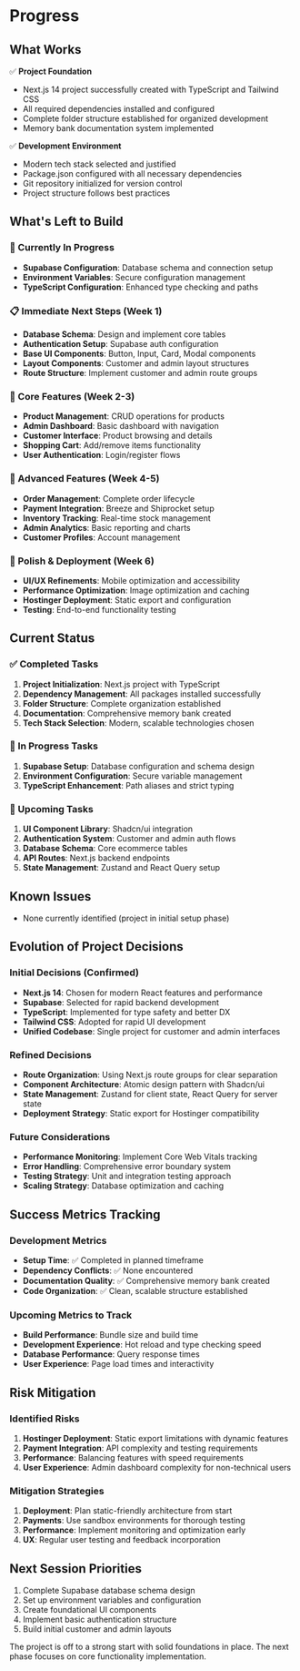 # Progress

## What Works
✅ **Project Foundation**
- Next.js 14 project successfully created with TypeScript and Tailwind CSS
- All required dependencies installed and configured
- Complete folder structure established for organized development
- Memory bank documentation system implemented

✅ **Development Environment**
- Modern tech stack selected and justified
- Package.json configured with all necessary dependencies
- Git repository initialized for version control
- Project structure follows best practices

## What's Left to Build

### 🔄 Currently In Progress
- **Supabase Configuration**: Database schema and connection setup
- **Environment Variables**: Secure configuration management
- **TypeScript Configuration**: Enhanced type checking and paths

### 📋 Immediate Next Steps (Week 1)
- **Database Schema**: Design and implement core tables
- **Authentication Setup**: Supabase auth configuration
- **Base UI Components**: Button, Input, Card, Modal components
- **Layout Components**: Customer and admin layout structures
- **Route Structure**: Implement customer and admin route groups

### 🎯 Core Features (Week 2-3)
- **Product Management**: CRUD operations for products
- **Admin Dashboard**: Basic dashboard with navigation
- **Customer Interface**: Product browsing and details
- **Shopping Cart**: Add/remove items functionality
- **User Authentication**: Login/register flows

### 🚀 Advanced Features (Week 4-5)
- **Order Management**: Complete order lifecycle
- **Payment Integration**: Breeze and Shiprocket setup
- **Inventory Tracking**: Real-time stock management
- **Admin Analytics**: Basic reporting and charts
- **Customer Profiles**: Account management

### 🎨 Polish & Deployment (Week 6)
- **UI/UX Refinements**: Mobile optimization and accessibility
- **Performance Optimization**: Image optimization and caching
- **Hostinger Deployment**: Static export and configuration
- **Testing**: End-to-end functionality testing

## Current Status

### ✅ Completed Tasks
1. **Project Initialization**: Next.js project with TypeScript
2. **Dependency Management**: All packages installed successfully
3. **Folder Structure**: Complete organization established
4. **Documentation**: Comprehensive memory bank created
5. **Tech Stack Selection**: Modern, scalable technologies chosen

### 🔄 In Progress Tasks
1. **Supabase Setup**: Database configuration and schema design
2. **Environment Configuration**: Secure variable management
3. **TypeScript Enhancement**: Path aliases and strict typing

### 📅 Upcoming Tasks
1. **UI Component Library**: Shadcn/ui integration
2. **Authentication System**: Customer and admin auth flows
3. **Database Schema**: Core ecommerce tables
4. **API Routes**: Next.js backend endpoints
5. **State Management**: Zustand and React Query setup

## Known Issues
- None currently identified (project in initial setup phase)

## Evolution of Project Decisions

### Initial Decisions (Confirmed)
- **Next.js 14**: Chosen for modern React features and performance
- **Supabase**: Selected for rapid backend development
- **TypeScript**: Implemented for type safety and better DX
- **Tailwind CSS**: Adopted for rapid UI development
- **Unified Codebase**: Single project for customer and admin interfaces

### Refined Decisions
- **Route Organization**: Using Next.js route groups for clear separation
- **Component Architecture**: Atomic design pattern with Shadcn/ui
- **State Management**: Zustand for client state, React Query for server state
- **Deployment Strategy**: Static export for Hostinger compatibility

### Future Considerations
- **Performance Monitoring**: Implement Core Web Vitals tracking
- **Error Handling**: Comprehensive error boundary system
- **Testing Strategy**: Unit and integration testing approach
- **Scaling Strategy**: Database optimization and caching

## Success Metrics Tracking

### Development Metrics
- **Setup Time**: ✅ Completed in planned timeframe
- **Dependency Conflicts**: ✅ None encountered
- **Documentation Quality**: ✅ Comprehensive memory bank created
- **Code Organization**: ✅ Clean, scalable structure established

### Upcoming Metrics to Track
- **Build Performance**: Bundle size and build time
- **Development Experience**: Hot reload and type checking speed
- **Database Performance**: Query response times
- **User Experience**: Page load times and interactivity

## Risk Mitigation

### Identified Risks
1. **Hostinger Deployment**: Static export limitations with dynamic features
2. **Payment Integration**: API complexity and testing requirements
3. **Performance**: Balancing features with speed requirements
4. **User Experience**: Admin dashboard complexity for non-technical users

### Mitigation Strategies
1. **Deployment**: Plan static-friendly architecture from start
2. **Payments**: Use sandbox environments for thorough testing
3. **Performance**: Implement monitoring and optimization early
4. **UX**: Regular user testing and feedback incorporation

## Next Session Priorities
1. Complete Supabase database schema design
2. Set up environment variables and configuration
3. Create foundational UI components
4. Implement basic authentication structure
5. Build initial customer and admin layouts

The project is off to a strong start with solid foundations in place. The next phase focuses on core functionality implementation.
